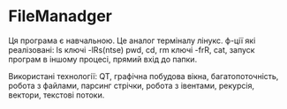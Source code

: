 # FileManadger

Ця програма є навчальною. 
Це аналог терміналу лінукс.
ф-ції які реалізовані:
  ls ключі -lRs(ntse)
  pwd,
  cd,
  rm ключі -frR,
  cat,
  запуск програм в іншому процесі,
  прямий вхід до папки.

Використані технології:
  QT,
  графічна побудова вікна,
  багатопоточність,
  робота з файлами,
  парсинг стрічки,
  робота з івентами,
  рекурсія,
  вектори,
  текстові потоки.
  
